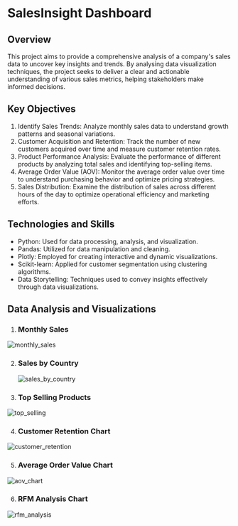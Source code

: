 # SalesInsight Dashboard

## Overview 
This project aims to provide a comprehensive analysis of a company's sales data to uncover key insights and trends. By analysing data visualization techniques, the project seeks to deliver a clear and actionable understanding of various sales metrics, helping stakeholders make informed decisions.

## Key Objectives
1. Identify Sales Trends: Analyze monthly sales data to understand growth patterns and seasonal variations.
2. Customer Acquisition and Retention: Track the number of new customers acquired over time and measure customer retention rates.
3. Product Performance Analysis: Evaluate the performance of different products by analyzing total sales and identifying top-selling items.
4. Average Order Value (AOV): Monitor the average order value over time to understand purchasing behavior and optimize pricing strategies.
5. Sales Distribution: Examine the distribution of sales across different hours of the day to optimize operational efficiency and marketing efforts.

## Technologies and Skills
+ Python: Used for data processing, analysis, and visualization.
+ Pandas: Utilized for data manipulation and cleaning.
+ Plotly: Employed for creating interactive and dynamic visualizations.
+ Scikit-learn: Applied for customer segmentation using clustering algorithms.
+ Data Storytelling: Techniques used to convey insights effectively through data visualizations.

## Data Analysis and Visualizations
1. ### Monthly Sales
  ![monthly_sales](https://github.com/ChitharaKarunasekera/SalesInsight-Dashboard/assets/78892816/95f9dc1f-55fa-4f2e-9f33-06ea70e69143)

2. ### Sales by Country
   ![sales_by_country](https://github.com/ChitharaKarunasekera/SalesInsight-Dashboard/assets/78892816/dd5930d3-71ab-4522-a507-d089d81e8e5b)

3. ### Top Selling Products
  ![top_selling](https://github.com/ChitharaKarunasekera/SalesInsight-Dashboard/assets/78892816/e1d74ce9-3fca-4a94-8616-70c8265ef75a)

4. ### Customer Retention Chart
  ![customer_retention](https://github.com/ChitharaKarunasekera/SalesInsight-Dashboard/assets/78892816/cddc3114-c58f-4abb-a846-8f3e5948ded2)
  
5. ### Average Order Value Chart
  ![aov_chart](https://github.com/ChitharaKarunasekera/SalesInsight-Dashboard/assets/78892816/ab98e7cd-399f-4eee-bbbd-b9974f58481d)

6. ### RFM Analysis Chart
  ![rfm_analysis](https://github.com/ChitharaKarunasekera/SalesInsight-Dashboard/assets/78892816/ebf6b420-0f29-40f2-8f36-0e98f24f97a7)

